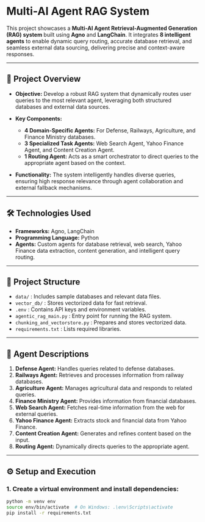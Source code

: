# Multi-AI Agent RAG System

This project showcases a **Multi-AI Agent Retrieval-Augmented Generation (RAG) system** built using **Agno** and **LangChain**. It integrates **8 intelligent agents** to enable dynamic query routing, accurate database retrieval, and seamless external data sourcing, delivering precise and context-aware responses.

---

## 📌 Project Overview

- **Objective:** Develop a robust RAG system that dynamically routes user queries to the most relevant agent, leveraging both structured databases and external data sources.

- **Key Components:**
  - **4 Domain-Specific Agents:** For Defense, Railways, Agriculture, and Finance Ministry databases.
  - **3 Specialized Task Agents:** Web Search Agent, Yahoo Finance Agent, and Content Creation Agent.
  - **1 Routing Agent:** Acts as a smart orchestrator to direct queries to the appropriate agent based on the context.

- **Functionality:** The system intelligently handles diverse queries, ensuring high response relevance through agent collaboration and external fallback mechanisms.

---

## 🛠 Technologies Used

- **Frameworks:** Agno, LangChain  
- **Programming Language:** Python  
- **Agents:** Custom agents for database retrieval, web search, Yahoo Finance data extraction, content generation, and intelligent query routing.

---

## 📂 Project Structure  
- `data/` : Includes sample databases and relevant data files.  
- `vector_db/` : Stores vectorized data for fast retrieval.  
- `.env` : Contains API keys and environment variables.  
- `agentic_rag_main.py` : Entry point for running the RAG system.  
- `chunking_and_vectorstore.py` : Prepares and stores vectorized data.  
- `requirements.txt` : Lists required libraries.  

---

## 🤖 Agent Descriptions

1. **Defense Agent:** Handles queries related to defense databases.  
2. **Railways Agent:** Retrieves and processes information from railway databases.  
3. **Agriculture Agent:** Manages agricultural data and responds to related queries.  
4. **Finance Ministry Agent:** Provides information from financial databases.  
5. **Web Search Agent:** Fetches real-time information from the web for external queries.  
6. **Yahoo Finance Agent:** Extracts stock and financial data from Yahoo Finance.  
7. **Content Creation Agent:** Generates and refines content based on the input.  
8. **Routing Agent:** Dynamically directs queries to the appropriate agent.  

---

## ⚙️ Setup and Execution

### 1. Create a virtual environment and install dependencies:
```bash
python -m venv env
source env/bin/activate  # On Windows: .\env\Scripts\activate
pip install -r requirements.txt
